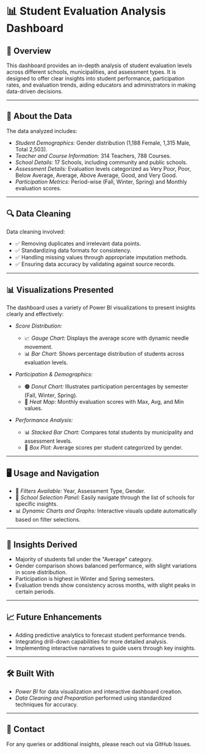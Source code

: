 

# 📊 Student Evaluation Analysis Dashboard

## 🎯 Overview  
This dashboard provides an in-depth analysis of student evaluation levels across different schools, municipalities, and assessment types. It is designed to offer clear insights into student performance, participation rates, and evaluation trends, aiding educators and administrators in making data-driven decisions.

---

## 📝 About the Data  
The data analyzed includes:  
- *Student Demographics:* Gender distribution (1,188 Female, 1,315 Male, Total 2,503).  
- *Teacher and Course Information:* 314 Teachers, 788 Courses.  
- *School Details:* 17 Schools, including community and public schools.  
- *Assessment Details:* Evaluation levels categorized as Very Poor, Poor, Below Average, Average, Above Average, Good, and Very Good.  
- *Participation Metrics:* Period-wise (Fall, Winter, Spring) and Monthly evaluation scores.

---

## 🔍 Data Cleaning  
Data cleaning involved:  
- ✅ Removing duplicates and irrelevant data points.  
- ✅ Standardizing data formats for consistency.  
- ✅ Handling missing values through appropriate imputation methods.  
- ✅ Ensuring data accuracy by validating against source records.  

---

## 📊 Visualizations Presented  
The dashboard uses a variety of Power BI visualizations to present insights clearly and effectively:  
- *Score Distribution:*  
  - 📈 *Gauge Chart:* Displays the average score with dynamic needle movement.  
  - 📊 *Bar Chart:* Shows percentage distribution of students across evaluation levels.  

- *Participation & Demographics:*  
  - 🟠 *Donut Chart:* Illustrates participation percentages by semester (Fall, Winter, Spring).  
  - 📅 *Heat Map:* Monthly evaluation scores with Max, Avg, and Min values.  

- *Performance Analysis:*  
  - 📊 *Stacked Bar Chart:* Compares total students by municipality and assessment levels.  
  - 📏 *Box Plot:* Average scores per student categorized by gender.  

---

## 🖥️ Usage and Navigation  
- 📅 *Filters Available:* Year, Assessment Type, Gender.  
- 🏫 *School Selection Panel:* Easily navigate through the list of schools for specific insights.  
- 📊 *Dynamic Charts and Graphs:* Interactive visuals update automatically based on filter selections.  

---

## 🚀 Insights Derived  
- Majority of students fall under the "Average" category.  
- Gender comparison shows balanced performance, with slight variations in score distribution.  
- Participation is highest in Winter and Spring semesters.  
- Evaluation trends show consistency across months, with slight peaks in certain periods.

---

## 📈 Future Enhancements  
- Adding predictive analytics to forecast student performance trends.  
- Integrating drill-down capabilities for more detailed analysis.  
- Implementing interactive narratives to guide users through key insights.  

---

## 🛠️ Built With  
- *Power BI* for data visualization and interactive dashboard creation.  
- *Data Cleaning and Preparation* performed using standardized techniques for accuracy.  

---

## 📧 Contact  
For any queries or additional insights, please reach out via GitHub Issues.

